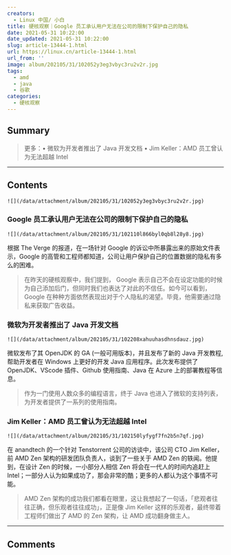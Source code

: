 ```yaml
---
creators:
  - Linux 中国/ 小白
title: 硬核观察｜Google 员工承认用户无法在公司的限制下保护自己的隐私
date: 2021-05-31 10:22:00
date_updated: 2021-05-31 10:22:00
slug: article-13444-1.html
url: https://linux.cn/article-13444-1.html
url_from: ''
image: album/202105/31/102052y3eg3vbyc3ru2v2r.jpg
tags:
  - amd
  - java
  - 谷歌
categories:
  - 硬核观察
---
```


## Summary

> 更多：• 微软为开发者推出了 Java 开发文档 • Jim Keller：AMD 员工曾认为无法超越 Intel

***

<!-- more -->

## Contents

`![](/data/attachment/album/202105/31/102052y3eg3vbyc3ru2v2r.jpg)`

### Google 员工承认用户无法在公司的限制下保护自己的隐私

`![](/data/attachment/album/202105/31/102110l866byl0qb8l28y8.jpg)`

根据 The Verge 的报道，在一场针对 Google 的诉讼中所暴露出来的原始文件表示，Google 的高管和工程师都知道，公司让用户保护自己的位置数据的隐私有多么的困难。

> 
> 在昨天的硬核观察中，我们提到， Google 表示自己不会在设定功能的时候为自己添加后门，但同时我们也表达了对此的不信任。如今可以看到，Google 在种种方面依然表现出对于个人隐私的渴望。毕竟，他需要通过隐私来获取广告收益。
> 
> 
> 

### 微软为开发者推出了 Java 开发文档

`![](/data/attachment/album/202105/31/102208xahuuhasdhnsdauz.jpg)`

微软发布了其 OpenJDK 的 GA (一般可用版本)，并且发布了新的 Java 开发教程,帮助开发者在 Windows 上更好的开发 Java 应用程序。此次发布提供了 OpenJDK、VScode 插件、Github 使用指南、Java 在 Azure 上的部署教程等信息。

> 
> 作为一门使用人数众多的编程语言，终于 Java 也进入了微软的支持列表，为开发者提供了一系列的使用指南。
> 
> 
> 

### Jim Keller：AMD 员工曾认为无法超越 Intel

`![](/data/attachment/album/202105/31/102150lyfygf7fn2b5n7qf.jpg)`

在 anandtech 的一个针对 Tenstorrent 公司的访谈中，该公司 CTO Jim Keller，前 AMD Zen 架构的研发团队负责人，谈到了一些关于 AMD Zen 的轶闻。他提到，在设计 Zen 的时候，一小部分人相信 Zen 将会在一代人的时间内追赶上 Intel；一部分人认为如果成功了，那会非常的酷；更多的人都认为这个事情不可能。

> 
> AMD Zen 架构的成功我们都看在眼里，这让我想起了一句话，「悲观者往往正确，但乐观者往往成功」，正是像 Jim Keller 这样的乐观者，最终带着工程师们做出了 AMD 的 Zen 架构，让 AMD 成功翻身做主人。
> 
> 
>

***

## Comments
